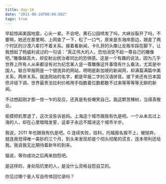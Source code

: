 ```yaml
---
title: day-16
date: "2011-08-24T00:00:00Z"
tags: true
---
```


早起惊闻美国地震，心头一紧。不会吧，黄石公园喷发了吗，大峡谷裂开了吗，不要啊，她还在那里啊。上网查了一下，松了一口气，原来是东海岸那边，跟差了两个时区的沙漠八辈打不着关系。接着看新闻，卡扎菲的头像让反叛军踩在脚下，让我想起了杨威利说过的一句话：“真正伟大的人，恐怕消受不起一尊自己的雕像吧。”雕像越高大，却反射出统治者同比的恐惧感。这是一个有趣的说法，因为几乎世界上所有人从来都没有对为纪念某人竖一尊雕像这件事情有什么看法，尤其是中国人。联合早报网是一个很诡异的网站，明明是新加坡的新闻网，却满篇满篇中美关系，两岸关系。就连网站的名字，都是早报二字的汉语拼音。接下来还有日本国债评级下调，世界最贵法拉利价格用手指数着位数都数不过来等等等等无聊的新闻。

不过想起刚才那一惊一乍的反应，还真是有些嘲笑自己。我这颗苦楝树，当得真敬业。

偷摸把机票退了，这次没告诉爸妈。上海这个城市跟我有仇是吧。一个从未去过上海的人，却在心里暗暗发誓，这辈子永远不踏进这个城市半步。

我说，2011 年也跟我有仇是吧。G 连续失败，挂科，托福报名报不上，被抛弃，就连我觉得唯一美妙的三个月，到头来发现却是个彻头彻尾的谎言，连本带利还给我。我说我无比期待着新年的到来。

猫说，等你成功之后再来抱怨吧。

是这样的，身处陷坑里的人，是没什么资格自怨自艾的。

你见过哪个衰人写自传体回忆录吗？
